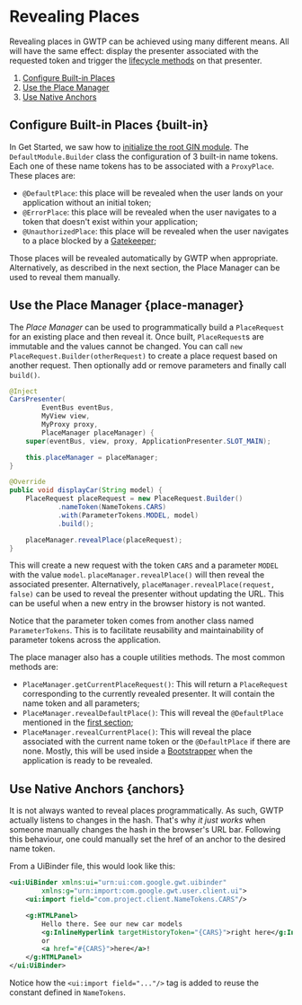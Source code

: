 # Revealing Places
Revealing places in GWTP can be achieved using many different means. All will have the same effect: display the presenter associated with the requested token and trigger the [lifecycle methods]({{#gwtp.doc.url.lifecycle}}) on that presenter.

1. [Configure Built-in Places](#built-in)
2. [Use the Place Manager](#place-manager)
3. [Use Native Anchors](#anchors)

## Configure Built-in Places {built-in}
In Get Started, we saw how to [initialize the root GIN module]({{#gwtp.doc.url.initialize_gin}}). The `DefaultModule.Builder` class the configuration of 3 built-in name tokens. Each one of these name tokens has to be associated with a `ProxyPlace`. These places are:

- `@DefaultPlace`: this place will be revealed when the user lands on your application without an initial token;
- `@ErrorPlace`: this place will be revealed when the user navigates to a token that doesn't exist within your application;
- `@UnauthorizedPlace`: this place will be revealed when the user navigates to a place blocked by a [Gatekeeper]({{#gwtp.doc.url.gatekeepers}});

Those places will be revealed automatically by GWTP when appropriate. Alternatively, as described in the next section, the Place Manager can be used to reveal them manually.

## Use the Place Manager {place-manager}
The *Place Manager* can be used to programmatically build a `PlaceRequest` for an existing place and then reveal it. Once built, `PlaceRequest`s are immutable and the values cannot be changed. You can call `new PlaceRequest.Builder(otherRequest)` to create a place request based on another request. Then optionally add or remove parameters and finally call `build()`.

```java
@Inject
CarsPresenter(
        EventBus eventBus,
        MyView view,
        MyProxy proxy,
        PlaceManager placeManager) {
    super(eventBus, view, proxy, ApplicationPresenter.SLOT_MAIN);

    this.placeManager = placeManager;
}

@Override
public void displayCar(String model) {
    PlaceRequest placeRequest = new PlaceRequest.Builder()
            .nameToken(NameTokens.CARS)
            .with(ParameterTokens.MODEL, model)
            .build();

    placeManager.revealPlace(placeRequest);
}
```

This will create a new request with the token `CARS` and a parameter `MODEL` with the value `model`. `placeManager.revealPlace()` will then reveal the associated presenter. Alternatively, `placeManager.revealPlace(request, false)` can be used to reveal the presenter without updating the URL. This can be useful when a new entry in the browser history is not wanted.

Notice that the parameter token comes from another class named `ParameterTokens`. This is to facilitate reusability and maintainability of parameter tokens across the application.

The place manager also has a couple utilities methods. The most common methods are:

- `PlaceManager.getCurrentPlaceRequest()`: This will return a `PlaceRequest` corresponding to the currently revealed presenter. It will contain the name token and all parameters;
- `PlaceManager.revealDefaultPlace()`: This will reveal the `@DefaultPlace` mentioned in the [first section](#built-in);
- `PlaceManager.revealCurrentPlace()`: This will reveal the place associated with the current name token or the `@DefaultPlace` if there are none. Mostly, this will be used inside a [Bootstrapper]({{#gwtp.doc.url.bootstrapper}}) when the application is ready to be revealed.

## Use Native Anchors {anchors}
It is not always wanted to reveal places programmatically. As such, GWTP actually listens to changes in the hash. That's why *it just works* when someone manually changes the hash in the browser's URL bar. Following this behaviour, one could manually set the href of an anchor to the desired name token.

From a UiBinder file, this would look like this:

```xml
<ui:UiBinder xmlns:ui="urn:ui:com.google.gwt.uibinder"
        xmlns:g="urn:import:com.google.gwt.user.client.ui">
    <ui:import field="com.project.client.NameTokens.CARS"/>

    <g:HTMLPanel>
        Hello there. See our new car models
        <g:InlineHyperlink targetHistoryToken="{CARS}">right here</g:InlineHyperlink>
        or
        <a href="#{CARS}">here</a>!
    </g:HTMLPanel>
</ui:UiBinder>
```

Notice how the `<ui:import field="..."/>` tag is added to reuse the constant defined in `NameTokens`.
